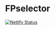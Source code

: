 # FPselector


[![Netlify Status](https://fpselectorguilherme.netlify.app/)](https://interfaceet.netlify.app)


